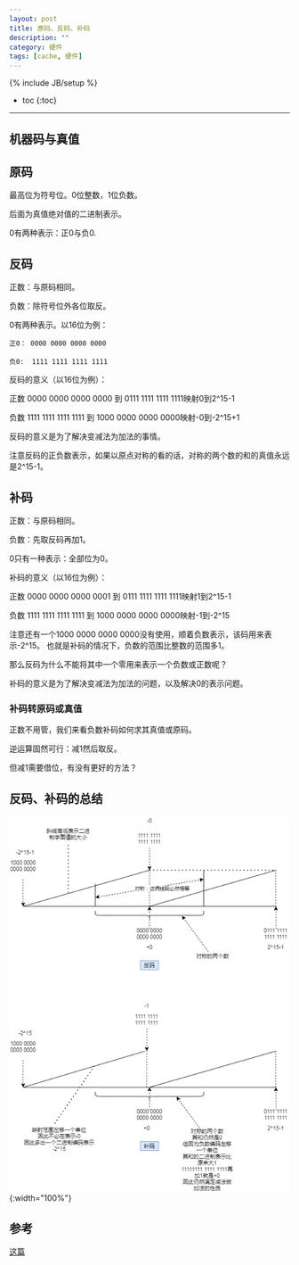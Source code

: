 ```yaml
---
layout: post
title: 原码、反码、补码
description: ""
category: 硬件
tags: [cache, 硬件]
---
```

{% include JB/setup %}

* toc
{:toc}

<hr />

## 机器码与真值

## 原码

最高位为符号位。0位整数，1位负数。

后面为真值绝对值的二进制表示。

0有两种表示：正0与负0.

## 反码

正数：与原码相同。

负数：除符号位外各位取反。

0有两种表示。以16位为例：

```
正0： 0000 0000 0000 0000

负0:  1111 1111 1111 1111
```

反码的意义（以16位为例）：

正数 0000 0000 0000 0000 到 0111 1111 1111 1111映射0到2^15-1

负数 1111 1111 1111 1111 到 1000 0000 0000 0000映射-0到-2^15+1

反码的意义是为了解决变减法为加法的事情。

注意反码的正负数表示，如果以原点对称的看的话，对称的两个数的和的真值永远是2^15-1。


## 补码

正数：与原码相同。

负数：先取反码再加1。

0只有一种表示：全部位为0。

补码的意义（以16位为例）：

正数 0000 0000 0000 0001 到 0111 1111 1111 1111映射1到2^15-1

负数 1111 1111 1111 1111 到 1000 0000 0000 0000映射-1到-2^15

注意还有一个1000 0000 0000 0000没有使用，顺着负数表示，该码用来表示-2^15。
也就是补码的情况下，负数的范围比整数的范围多1。

那么反码为什么不能将其中一个零用来表示一个负数或正数呢？

补码的意义是为了解决变减法为加法的问题，以及解决0的表示问题。


### 补码转原码或真值
正数不用管，我们来看负数补码如何求其真值或原码。

逆运算固然可行：减1然后取反。

但减1需要借位，有没有更好的方法？

## 反码、补码的总结

![img](/assets/resources/mem_coding.png){:width="100%"}


## 参考
[这篇](https://www.cnblogs.com/zhangziqiu/archive/2011/03/30/ComputerCode.html)
